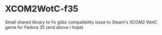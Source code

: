 # XCOM2WotC-f35
Small shared library to fix glibc compatibility issue to Steam's XCOM2 WotC game for Fedora 35 (and above i hope)
